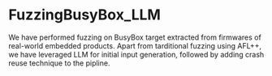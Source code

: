 # FuzzingBusyBox_LLM

We have performed fuzzing on BusyBox target extracted from firmwares of real-world embedded products.
Apart from tarditional fuzzing using AFL++, we have leveraged LLM for initial input generation, followed by adding crash reuse technique to the pipline.  